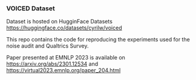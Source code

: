 ### VOICED Dataset

Dataset is hosted on HugginFace Datasets https://huggingface.co/datasets/cyrilw/voiced

This repo contains the code for reproducing the experiments used for the noise audit and Qualtrics Survey. 

Paper presented at EMNLP 2023 is available on https://arxiv.org/abs/2301.12534 and https://virtual2023.emnlp.org/paper_204.html
